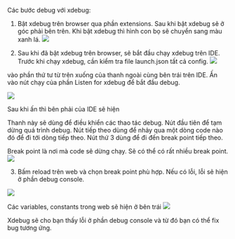 Các bước debug với xdebug: 

1. Bật xdebug trên browser qua phần extensions. Sau khi bật xdebug sẽ ở góc phải bên trên. Khi bật xdebug thì hình con bọ sẽ chuyển sang màu xanh lá.
![](Screenshot%202021-06-07%20212109%20-%20Copy%20(2).png)


2. Sau khi đã bật xdebug trên browser, sẽ bắt đầu chạy xdebug trên IDE. Trước khi chạy xdebug, cần kiểm tra file launch.json tất cả config.
![](6db1b3c8ad8859d60099.jpg)


vào phần thứ tư từ trên xuống của thanh ngoài cùng bên trái trên IDE. Ấn vào nút chạy của phần Listen for xdebug để bắt đầu debug. 


![](Screenshot%202021-06-07%20174536.png)


Sau khi ấn thì bên phải của IDE sẽ hiện

Thanh này sẽ dùng để điều khiển các thao tác debug. Nút đầu tiên để tạm dừng quá trình debug. Nút tiếp theo dùng để nhảy qua một dòng code nào đó để đi tới dòng tiếp theo. Nút thứ 3 dùng để đi đến break point tiếp theo. 



Break point là nơi mà code sẽ dừng chạy. Sẽ có thể có rất nhiều break point. 
![](Screenshot%202021-06-07%20175252.png)


3. Bấm reload trên web và chọn break point phù hợp. Nếu có lỗi, lỗi sẽ hiện ở phần debug console.


![](Screenshot%202021-06-07%20175523.png)




Các variables, constants trong web sẽ hiện ở bên trái 
![](Screenshot%202021-06-07%20175625.png)

Xdebug sẽ cho bạn thấy lỗi ở phần debug console và từ đó bạn có thể fix bug tương ứng.